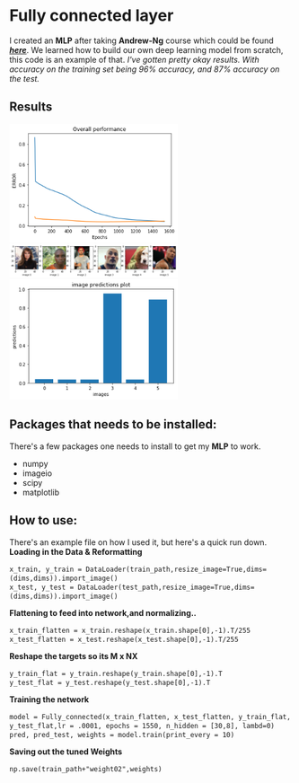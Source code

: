 # Fully connected layer
 I created an **MLP** after taking **Andrew-Ng** course which could be found [**_here_**](https://www.coursera.org/learn/neural-networks-deep-learning?specialization=deep-learning). 
 We learned how to build our own deep learning model from scratch, this code is an example of that. 
 _I've gotten pretty okay results. With accuracy on the training set being 96% accuracy, and 87% accuracy on the test._
## Results
<img src="images/loss_plot.png" width = 300>
<img src="images/images_plot.png" width = 300>
<img src="images/prediction_plot.png" width= 300> 
</>

## Packages that needs to be installed:
There's a few packages one needs to install to get my **MLP** to work.
* numpy
* imageio
* scipy
* matplotlib
## How to use:
There's an example file on how I used it, but here's a quick run down.
**Loading in the Data & Reformatting**
~~~
x_train, y_train = DataLoader(train_path,resize_image=True,dims=(dims,dims)).import_image()
x_test, y_test = DataLoader(test_path,resize_image=True,dims=(dims,dims)).import_image()
~~~
**Flattening to feed into network,and normalizing..**
~~~
x_train_flatten = x_train.reshape(x_train.shape[0],-1).T/255
x_test_flatten = x_test.reshape(x_test.shape[0],-1).T/255
~~~

**Reshape the targets so its M x NX**
~~~
y_train_flat = y_train.reshape(y_train.shape[0],-1).T
y_test_flat = y_test.reshape(y_test.shape[0],-1).T
~~~
**Training the network**
~~~
model = Fully_connected(x_train_flatten, x_test_flatten, y_train_flat, y_test_flat,lr = .0001, epochs = 1550, n_hidden = [30,8], lambd=0)
pred, pred_test, weights = model.train(print_every = 10)
~~~
**Saving out the tuned Weights**
~~~
np.save(train_path+"weight02",weights)
~~~
